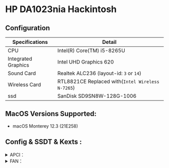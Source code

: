 

# HP DA1023nia Hackintosh


## Configuration

| Specifications      | Detail                       |
| ------------------- | ---------------------------- |
| CPU                 | Intel(R) Core(TM) i5-8265U   |
| Integrated Graphics | Intel UHD Graphics 620       |
| Sound Card          | Realtek ALC236 (layout-id: `3` or `14`) |
| Wireless Card       | RTL8821CE Replaced with(`Intel Wireless N-7265`)      |
| ssd       | SanDisk SD9SN8W-128G-1006      |





## MacOS Versions Supported:

- macOS Monterey 12.3 (21E258)


## Config & SSDT & Kexts :

<details>  
<summary> APCI：</summary> 

- `SSDT-HP_da1023nia`
 
</details> 

<details>  
<summary> FAN：</summary> 

### HP DA1023nia (`generic`)

- `ec-device` = `generic`
- `fan-count` = `1`
- `fan0-addr` = `0x11`
- `fan0-size` = `0x01`
- `fan0-div` = `0x03`
- `fan0-mul` = `0x96`
- `fan0-big` = `0x00` 
<details>
 <summary>Spoiler: EC RAM details</summary>
	`OperationRegion (ECMM, SystemMemory, 0xFC7E0800, 0x1000)
            Field (ECMM, AnyAcc, Lock, Preserve)
            {
                REC1,   8, 
                REC2,   8, 
                WEC1,   8, 
                WEC2,   8, 
                WMIM,   8, 
                Offset (0x06), 
                STMS,   2, 
                MBMS,   2, 
                ACLS,   1, 
                MBSS,   1, 
                CSHE,   1, 
                ACSP,   1, 
                PSAC,   1, 
                PSBC,   1, 
                PSED,   1, 
                Offset (0x08), 
                PSPD,   8, 
                BCPD,   8, 
                BSTH,   8, 
                PRDT,   8, 
                UCPT,   8, 
                HHKP,   8, 
                SADP,   8, 
                FANE,   1, 
                CPUO,   1, 
                M4GO,   1, 
                FNSW,   1, 
                SBTC,   1, 
                AMDK,   1, 
                    ,   1, 
                EHP1,   1, 
                SAD2,   8, 
                FRPM,   8, /* 0x11, FAN0 RPM Address */
                FNMX,   8, 
                FNMN,   8, 
                FWPM,   8, 
                RSTV,   8, 
                CPTV,   8, 
                GPTV,   8, 
                PHTV,   8, 
                FNTV,   8, 
                BTTV,   8, 
                HDTV,   8, 
                    ,   1, 
                    ,   1, 
                W2BS,   1, 
                SK6U,   1, 
                BARD,   1, 
                    ,   1, 
                FNHK,   1, 
                Offset (0x1D), 
                FBST,   1, 
                NGPS,   1, 
                BCDG,   1, 
                DGPS,   1, 
                DGRS,   1, 
                Offset (0x1E), 
                DGPE,   1, 
                DGHR,   1, 
                FBPC,   1, 
                EC6I,   1, 
                EC6O,   1, 
                GC6E,   1, 
                RG12,   1, 
                Offset (0x21), 
                BTNO,   8, 
                Offset (0x23), 
                NVDX,   8, 
                Offset (0x25), 
                CFBE,   1, 
                EPCF,   1, 
                Offset (0x26), 
                DPTC,   8, 
                Offset (0x2A), 
                PBSM,   2, 
                SBSM,   2, 
                    ,   2, 
                BMNC,   1, 
                BCLC,   1, 
                Offset (0x2C), 
                IOAF,   8, 
                BCTL,   128, 
                Offset (0x45), 
                ATTE,   16, 
                RTTE,   16, 
                BC00,   8, 
                BC01,   8, 
                BC02,   8, 
                BC03,   8, 
                BC04,   8, 
                BC05,   8, 
                BC06,   8, 
                BC07,   8, 
                MXER,   8, 
                ATTF,   16, 
                SBVR,   16, 
                NBM1,   1, 
                BBM1,   1, 
                PBM1,   1, 
                Offset (0x58), 
                IOST,   16, 
                BMNE,   16, 
                WACL,   1, 
                Offset (0x5D), 
                ERIB,   16, 
                Offset (0x61), 
                SMST,   8, 
                SMAD,   8, 
                SMCM,   8, 
                SMD0,   256, 
                BCNT,   8, 
                SMAA,   24, 
                SMBN,   8, 
                Offset (0x90), 
                BMNN,   72, 
                BN00,   8, 
                BN01,   8, 
                BN02,   8, 
                BN03,   8, 
                BN04,   8, 
                BN05,   8, 
                BN06,   8, 
                Offset (0xA1), 
                    ,   1, 
                VIDO,   1, 
                TOUP,   1, 
                Offset (0xA2), 
                ODTS,   8, 
                OSTY,   4, 
                    ,   1, 
                PBOV,   1, 
                ECRD,   1, 
                ADPT,   1, 
                PWAK,   1, 
                MWAK,   1, 
                LWAK,   1, 
                RWAK,   1, 
                WWAK,   1, 
                UWAK,   1, 
                KWAK,   1, 
                TWAK,   1, 
                CCAC,   1, 
                AOAC,   1, 
                BLAC,   1, 
                PSRC,   1, 
                BOAC,   1, 
                LCAC,   1, 
                AAAC,   1, 
                ACAC,   1, 
                S3ST,   1, 
                S3RM,   1, 
                S4ST,   1, 
                S4RM,   1, 
                S5ST,   1, 
                S5RM,   1, 
                CSST,   1, 
                CSRM,   1, 
                OSTT,   8, 
                OSST,   8, 
                THLT,   8, 
                TCNL,   8, 
                MODE,   1, 
                DFLG,   1, 
                    ,   1, 
                INIT,   1, 
                FAN1,   1, 
                FAN2,   1, 
                FANT,   1, 
                SKNM,   1, 
                SDTM,   8, 
                FSSN,   4, 
                FANU,   4, 
                PCVL,   6, 
                SWTO,   1, 
                TTHR,   1, 
                TTHM,   1, 
                THTL,   1, 
                TFCT,   1, 
                NPST,   5, 
                CTMP,   8, 
                CTML,   8, 
                EST3,   8, 
                SKTB,   8, 
                SKTC,   8, 
                DPOT,   8, 
                EST1,   8, 
                EST2,   8, 
                    ,   1, 
                LIDF,   1, 
                PMEE,   1, 
                PWBE,   1, 
                RNGE,   1, 
                BTWE,   1, 
                Offset (0xB9), 
                BRTS,   8, 
                S35M,   1, 
                S35S,   1, 
                    ,   1, 
                MSFG,   1, 
                FFEN,   1, 
                FFST,   1, 
                Offset (0xBB), 
                WLAT,   1, 
                BTAT,   1, 
                WLEX,   1, 
                BTEX,   1, 
                KLSW,   1, 
                WLOK,   1, 
                AT3G,   1, 
                EX3G,   1, 
                PJID,   8, 
                CPUJ,   3, 
                CPNM,   3, 
                GATY,   2, 
                BTP0,   1, 
                BTP1,   1, 
                    ,   2, 
                BCC0,   1, 
                BCC1,   1, 
                Offset (0xBF), 
                Offset (0xC0), 
                BTY0,   1, 
                BAM0,   1, 
                BAL0,   1, 
                    ,   1, 
                BMF0,   3, 
                Offset (0xC1), 
                BST0,   8, 
                BRC0,   16, 
                BSN0,   16, 
                BPV0,   16, 
                BDV0,   16, 
                BDC0,   16, 
                BFC0,   16, 
                GAU0,   8, 
                BAT0,   8, 
                BPC0,   16, 
                BAC0,   16, 
                BCG0,   16, 
                BFCB,   16, 
                BTPB,   16, 
                BOL0,   1, 
                BFS0,   1, 
                Offset (0xDB), 
                ORRF,   1, 
                Offset (0xDC), 
                    ,   2, 
                SBIS,   1, 
                Offset (0xE3), 
                BCV1,   16, 
                BCV2,   16, 
                BCV3,   16, 
                BCV4,   16, 
                MUAC,   16, 
                Offset (0xEE), 
                CYC1,   8, 
                Offset (0xF1), 
                BSSB,   16, 
                Offset (0xF5), 
                CYC0,   8, 
                BACV,   16, 
                Offset (0xFB), 
                OTAW,   8, 
                Offset (0xFD), 
                BDN0,   8, 
                BMD0,   16, 
                Offset (0x2C3), 
                    ,   3, 
                GBTC,   1, 
                Offset (0x3B0), 
                Offset (0x3BC), 
                CPUT,   8, 
                Offset (0x3BE), 
                CPUU,   8, 
                EXTS,   8, 
                Offset (0x3C1)
            }`
 </details>
<details>  
<summary> Kexts：</summary>
 
- `Lilu.kext`
- `VirtualSMC.kext`
- `WhateverGreen.kext`
- `AppleALC.kext`
- `CPUFriend.kext`
- `CPUFriendDataProvider.kext`
- `CPUFriend.kext`(and`CPUFriendDataProvider.kext`for improve battery)
- `CtlnaAHCIPort.kext`
- `HibernationFixup.kext`
- `RestrictEvents.kext`
- `VoodooPS2Controller.kext`
- `BrightnessKeys.kext`
- `VoodooRMI.kext`
- `VoodooSMBus.kext`
- `AirportItlwm.kext`
- `BlueToolFixup.kext`
- `IntelBluetoothFirmware.kext` 
- `HoRNDIS.kext`
- `RealtekRTL8111.kext`
- `USBInjectAll.kext`(`USBPorts.kext`usb mapping) 
 
</details> 

## What is Working?

- [x] Native CPU Power Management
- [x] Sleep/Wake
- [x] Intel Graphics
- [x] Audio
- [x] Trackpad (gestures)
- [x] HDMI: video and audio
- [x] USB 3.0
- [x] Battery Management 
- [x] Brightness
- [x] Built-in camera
- [x] Built-in mic
- [x] Line-in mic
- [x] Bluetooth Intel
- [x] Intel wireless

 

## Screen Shot

![Screen Shot 2022-02-20 at 17 44 43](https://user-images.githubusercontent.com/35195176/154846979-86cbb739-f95a-4df2-a238-c2034aeed090.png)

![Screen Shot 2022-02-19 at 17 53 11](https://user-images.githubusercontent.com/35195176/154846950-0b1d1040-4f00-4fba-9995-d1a110a42d50.png)

![Screen Shot 2022-02-13 at 02 27 53](https://user-images.githubusercontent.com/35195176/153767408-b089c545-bcaa-4e02-b680-5eece949a795.png)

![Screen Shot 2022-02-13 at 02 29 42](https://user-images.githubusercontent.com/35195176/153767429-e6d24500-6208-49fb-86d8-b13702954898.png)

![Screen Shot 2022-04-28 at 22 06 50](https://user-images.githubusercontent.com/35195176/165813795-f1088b15-893f-46f2-879b-2169153cc9d2.png)


## Thanks：


- [@hackintoshlife](https://github.com/Hackintoshlifeit) best gp for hackintosh


- [@acidanthera](https://github.com/acidanthera/OpenCorePkg) for OpenCorePkg 


- [@apple](https://www.apple.com/) created macos 


- [@Baio1977](https://github.com/Baio1977) He made efi folder and ssdt


- [@Lorys89](https://github.com/Lorys89) fix SSDT-PNLF for whiskey lake 8265u and ssdt

 
- [@zxystd](https://github.com/OpenIntelWireless/itlwm) created kexts of wifi and bluetooth  
